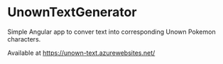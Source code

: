 # UnownTextGenerator

Simple Angular app to conver text into corresponding Unown Pokemon characters.

Available at https://unown-text.azurewebsites.net/
